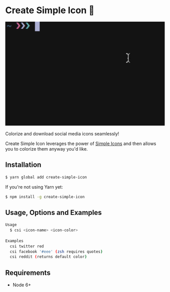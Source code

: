 # Create Simple Icon 🎨

<img src="example.gif" width="629">

Colorize and download social media icons seamlessly!

Create Simple Icon leverages the power of [Simple Icons](https://simpleicons.org) and then allows you to colorize them anyway you'd like.

## Installation

```bash
$ yarn global add create-simple-icon
```

If you're not using Yarn yet:

```bash
$ npm install -g create-simple-icon
```

## Usage, Options and Examples

```bash
Usage
  $ csi <icon-name> <icon-color>

Examples
  csi twitter red
  csi facebook '#eee' (zsh requires quotes)
  csi reddit (returns default color)
```

## Requirements
- Node 6+
